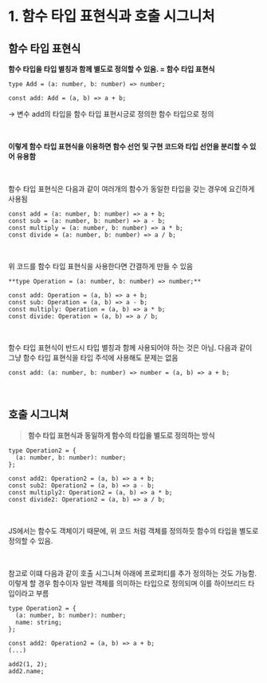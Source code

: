 # 1. 함수 타입 표현식과 호출 시그니처

## 함수 타입 표현식


**함수 타입을 타입 별칭과 함께 별도로 정의할 수 있음. = 함수 타입 표현식**

```tsx
type Add = (a: number, b: number) => number;

const add: Add = (a, b) => a + b;
```

→ 변수 add의 타입을 함수 타입 표현시긍로 정의한 함수 타입으로 정의

<br>

**이렇게 함수 타입 표현식을 이용하면 함수 선언 및 구현 코드와 타입 선언을 분리할 수 있어 유용함**

<br>

함수 타입 표현식은 다음과 같이 여러개의 함수가 동일한 타입을 갖는 경우에 요긴하게 사용됨

```tsx
const add = (a: number, b: number) => a + b;
const sub = (a: number, b: number) => a - b;
const multiply = (a: number, b: number) => a * b;
const divide = (a: number, b: number) => a / b;
```

<br>

위 코드를 함수 타입 표현식을 사용한다면 간결하게 만들 수 있음

```tsx
**type Operation = (a: number, b: number) => number;**

const add: Operation = (a, b) => a + b;
const sub: Operation = (a, b) => a - b;
const multiply: Operation = (a, b) => a * b;
const divide: Operation = (a, b) => a / b;
```

<br>

함수 타입 표현식이 반드시 타입 별칭과 함께 사용되어야 하는 것은 아님. 다음과 같이 그냥 함수 타입 표현식을 타입 주석에 사용해도 문제는 없음

```tsx
const add: (a: number, b: number) => number = (a, b) => a + b;
```

<br>

## 호출 시그니쳐


> **함수 타입 표현식과 동일하게 함수의 타입을 별도로 정의하는 방식**
>

```tsx
type Operation2 = {
  (a: number, b: number): number;
};

const add2: Operation2 = (a, b) => a + b;
const sub2: Operation2 = (a, b) => a - b;
const multiply2: Operation2 = (a, b) => a * b;
const divide2: Operation2 = (a, b) => a / b;
```

<br>

JS에서는 함수도 객체이기 때문에, 위 코드 처럼 객체를 정의하듯 함수의 타입을 별도로 정의할 수 있음.

<br>

참고로 이떄 다음과 같이 호출 시그니쳐 아래에 프로퍼티를 추가 정의하는 것도 가능함. 이렇게 할 경우 함수이자 일반 객체를 의미하는 타입으로 정의되며 이를 하이브리드 타입이라고 부름

```tsx
type Operation2 = {
  (a: number, b: number): number;
  name: string;
};

const add2: Operation2 = (a, b) => a + b;
(...)

add2(1, 2);
add2.name;
```
